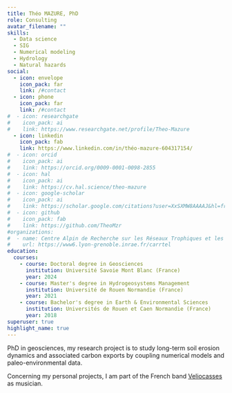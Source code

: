 ```yaml
---
title: Théo MAZURE, PhD
role: Consulting
avatar_filename: ""
skills:
  - Data science
  - SIG
  - Numerical modeling
  - Hydrology
  - Natural hazards
social:
  - icon: envelope
    icon_pack: far
    link: /#contact
  - icon: phone
    icon_pack: far
    link: /#contact    
#  - icon: researchgate
#    icon_pack: ai
#    link: https://www.researchgate.net/profile/Theo-Mazure
  - icon: linkedin
    icon_pack: fab
    link: https://www.linkedin.com/in/théo-mazure-604317154/
#  - icon: orcid
#    icon_pack: ai
#    link: https://orcid.org/0009-0001-0098-2855
#  - icon: hal
#    icon_pack: ai
#    link: https://cv.hal.science/theo-mazure
#  - icon: google-scholar
#    icon_pack: ai
#    link: https://scholar.google.com/citations?user=XxSXMW8AAAAJ&hl=fr
#  - icon: github
#    icon_pack: fab
#    link: https://github.com/TheoMzr
#organizations:
#  - name: Centre Alpin de Recherche sur les Réseaux Trophiques et les Écosystèmes Limniques (CARRTEL)
#    url: https://www6.lyon-grenoble.inrae.fr/carrtel
education:
  courses:
    - course: Doctoral degree in Geosciences
      institution: Université Savoie Mont Blanc (France)
      year: 2024
    - course: Master's degree in Hydrogeosystems Management
      institution: Université de Rouen Normandie (France)
      year: 2021
    - course: Bachelor's degree in Earth & Environmental Sciences
      institution: Universités de Rouen et Caen Normandie (France)
      year: 2018
superuser: true
highlight_name: true
---
```

PhD in geosciences, my research project is to study long-term soil erosion dynamics and associated carbon exports by coupling numerical models and paleo-environmental data.

Concerning my personal projects, I am part of the French band [Veliocasses](https://veliocasses.bandcamp.com/album/seluanos-bona-ep) as musician.
